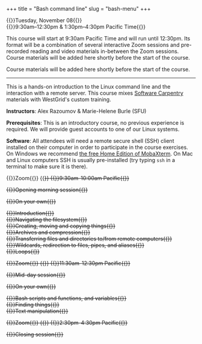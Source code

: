+++
title = "Bash command line"
slug = "bash-menu"
+++

{{<cor>}}Tuesday, November 08{{</cor>}}\
{{<cgr>}}9:30am–12:30pm & 1:30pm–4:30pm Pacific Time{{</cgr>}}

This course will start at 9:30am Pacific Time and will run until 12:30pm. Its format will be a combination of
several interactive Zoom sessions and pre-recorded reading and video materials in-between the Zoom sessions. Course
materials will be added here shortly before the start of the course.

Course materials will be added here shortly before the start of the course.

---

This is a hands-on introduction to the Linux command line and the interaction with a remote server. This course mixes <a
href="https://software-carpentry.org" target="_blank">Software Carpentry</a> materials with WestGrid's custom training.

**Instructors**: Alex Razoumov & Marie-Helene Burle (SFU)

**Prerequisites**: This is an introductory course, no previous experience is required. We will provide
guest accounts to one of our Linux systems.

**Software**: All attendees will need a remote secure shell (SSH) client installed on their computer in
order to participate in the course exercises. On Windows we recommend
[the free Home Edition of MobaXterm](https://mobaxterm.mobatek.net/download.html). On Mac and Linux
computers SSH is usually pre-installed (try typing `ssh` in a terminal to make sure it is there).

{{<cor>}}Zoom{{</cor>}} {{<s>}} {{<cgr>}}9:30am-10:00am Pacific{{</cgr>}}
<!-- {{<linktitle url="../bash1" text="Opening morning session">}} \ -->
{{<nolinktitle>}}Opening morning session{{</nolinktitle>}}

{{<cbr>}}On your own{{</cbr>}}
<!-- {{<linktitle url="../bash/bash-01-intro" text="Introduction (10 min)">}} \ -->
<!-- {{<linktitle url="../bash/bash-02-filesystem" text="Navigating the filesystem (9 min)">}} \ -->
<!-- {{<linktitle url="../bash/bash-03-creating-moving-copying" text="Creating, moving and copying things (10 min)">}} \ -->
<!-- {{<linktitle url="../bash/bash-04-tar-gzip" text="Archives and compression (12 min)">}} \ -->
<!-- {{<linktitle url="../bash/bash-05-file-transfer" text="Transferring files and directories to/from remote computers (15 min)">}} \ -->
<!-- {{<linktitle url="../bash/bash-06-wildcards-redirection-pipes" text="Wildcards, redirection to files, pipes, and aliases (10 min)">}} \ -->
<!-- {{<linktitle url="../bash/bash-07-loops" text="Loops (9 min)">}} \ -->
{{<nolinktitle>}}Introduction{{</nolinktitle>}} \
{{<nolinktitle>}}Navigating the filesystem{{</nolinktitle>}} \
{{<nolinktitle>}}Creating, moving and copying things{{</nolinktitle>}} \
{{<nolinktitle>}}Archives and compression{{</nolinktitle>}} \
{{<nolinktitle>}}Transferring files and directories to/from remote computers{{</nolinktitle>}} \
{{<nolinktitle>}}Wildcards, redirection to files, pipes, and aliases{{</nolinktitle>}} \
{{<nolinktitle>}}Loops{{</nolinktitle>}}

{{<cor>}}Zoom{{</cor>}} {{<s>}} {{<cgr>}}11:30am-12:30pm Pacific{{</cgr>}}
<!-- {{<linktitle url="../bash2" text="Mid-day session">}} -->
{{<nolinktitle>}}Mid-day session{{</nolinktitle>}}

{{<cbr>}}On your own{{</cbr>}}
<!-- {{<linktitle url="../bash/bash-08-scripts-functions" text="Bash scripts and functions, and variables (32 min)">}} \ -->
<!-- {{<linktitle url="../bash/bash-09-grep-find" text="Finding things with `grep` and `find` (13 min)">}} \ -->
<!-- {{<linktitle url="../bash/bash-10-text-manipulation" text="Text manipulation (19 min)">}} \ -->
{{<nolinktitle>}}Bash scripts and functions, and variables{{</nolinktitle>}} \
{{<nolinktitle>}}Finding things{{</nolinktitle>}} \
{{<nolinktitle>}}Text manipulation{{</nolinktitle>}}

{{<cor>}}Zoom{{</cor>}} {{<s>}} {{<cgr>}}2:30pm-4:30pm Pacific{{</cgr>}}
<!-- {{<linktitle url="../bash4" text="Closing session">}} -->
{{<nolinktitle>}}Closing session{{</nolinktitle>}}
